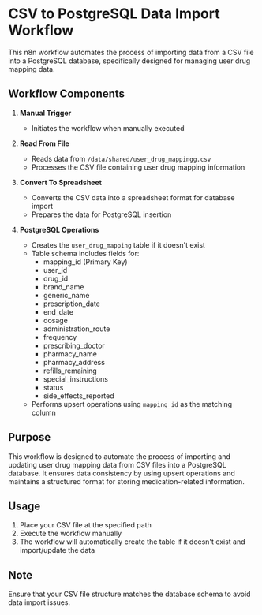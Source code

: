 # CSV to PostgreSQL Data Import Workflow

This n8n workflow automates the process of importing data from a CSV file into a PostgreSQL database, specifically designed for managing user drug mapping data.

## Workflow Components

1. **Manual Trigger**
   - Initiates the workflow when manually executed

2. **Read From File**
   - Reads data from `/data/shared/user_drug_mappingg.csv`
   - Processes the CSV file containing user drug mapping information

3. **Convert To Spreadsheet**
   - Converts the CSV data into a spreadsheet format for database import
   - Prepares the data for PostgreSQL insertion

4. **PostgreSQL Operations**
   - Creates the `user_drug_mapping` table if it doesn't exist
   - Table schema includes fields for:
     - mapping_id (Primary Key)
     - user_id
     - drug_id
     - brand_name
     - generic_name
     - prescription_date
     - end_date
     - dosage
     - administration_route
     - frequency
     - prescribing_doctor
     - pharmacy_name
     - pharmacy_address
     - refills_remaining
     - special_instructions
     - status
     - side_effects_reported
   - Performs upsert operations using `mapping_id` as the matching column

## Purpose

This workflow is designed to automate the process of importing and updating user drug mapping data from CSV files into a PostgreSQL database. It ensures data consistency by using upsert operations and maintains a structured format for storing medication-related information.

## Usage

1. Place your CSV file at the specified path
2. Execute the workflow manually
3. The workflow will automatically create the table if it doesn't exist and import/update the data

## Note

Ensure that your CSV file structure matches the database schema to avoid data import issues.
